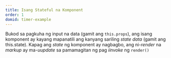 ```yaml
---
title: Isang Stateful na Komponent
order: 1
domid: timer-example
---
```


Bukod sa pagkuha ng input na data (gamit ang `this.props`), ang isang komponent ay kayang mapanatili ang kanyang sariling *state data* (gamit ang this.state). Kapag ang *state* ng komponent ay nagbagbo, ang ni-*render* na *markup* ay ma-*uupdate* sa pamamagitan ng pag *iinvoke* ng `render()`